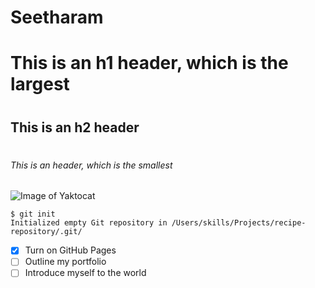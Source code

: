 # Seetharam
# <h1> This is an h1 header, which is the largest
# <h2> This is an h2 header
# <h6> This is an header, which is the smallest

  ![Image of Yaktocat](https://octodex.github.com/images/yaktocat.png)

```
$ git init
Initialized empty Git repository in /Users/skills/Projects/recipe-repository/.git/
```

- [x] Turn on GitHub Pages
- [ ] Outline my portfolio
- [ ] Introduce myself to the world
